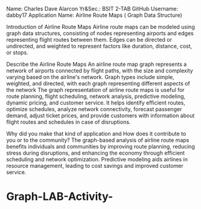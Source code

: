 Name: Charles Dave Alarcon					  Yr&Sec.: BSIT 2-TAB
GitHub Username: dabby17
Application Name: Airline Route Maps ( Graph Data Structure) 

Introduction of Airline Route Maps
	Airline route maps can be modeled using graph data structures, consisting of nodes representing airports and edges representing flight routes between them. Edges can be directed or undirected, and weighted to represent factors like duration, distance, cost, or stops.
 
Describe the Airline Route Maps
         An airline route map graph represents a network of airports connected by flight paths, with the size and complexity varying based on the airline's network. Graph types include simple, weighted, and directed, with each graph representing different aspects of the network The graph representation of airline route maps is useful for route planning, flight scheduling, network analysis, predictive modeling, dynamic pricing, and customer service. It helps identify efficient routes, optimize schedules, analyze network connectivity, forecast passenger demand, adjust ticket prices, and provide customers with information about flight routes and schedules in case of disruptions.
         
Why did you make that kind of application and How does it contribute to you or to the community?
        The graph-based analysis of airline route maps benefits individuals and communities by improving route planning, reducing stress during disruptions, and enhancing the economy through efficient scheduling and network optimization. Predictive modeling aids airlines in resource management, leading to cost savings and improved customer service.  
# Graph-LAB-Activity-
